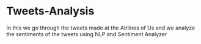 # Tweets-Analysis
In this we go through the tweets made at the Airlines of Us and we analyze the sentiments of the tweets using NLP and Sentiment Analyzer
